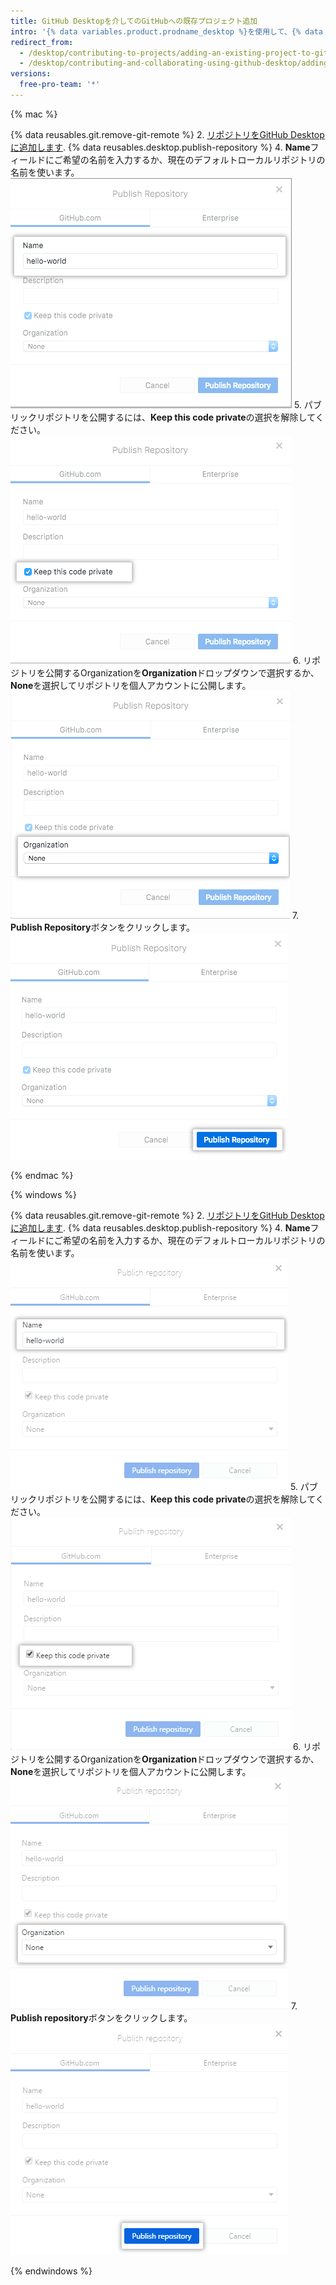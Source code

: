 ```yaml
---
title: GitHub Desktopを介してのGitHubへの既存プロジェクト追加
intro: '{% data variables.product.prodname_desktop %}を使用して、{% data variables.product.prodname_dotcom %}に既存のGitリポジトリを追加できます。'
redirect_from:
  - /desktop/contributing-to-projects/adding-an-existing-project-to-github-using-github-desktop
  - /desktop/contributing-and-collaborating-using-github-desktop/adding-an-existing-project-to-github-using-github-desktop
versions:
  free-pro-team: '*'
---
```

{% mac %}

{% data reusables.git.remove-git-remote %}
2. [リポジトリをGitHub Desktopに追加します](/desktop/guides/contributing-to-projects/adding-a-repository-from-your-local-computer-to-github-desktop/).
{% data reusables.desktop.publish-repository %}
4. **Name**フィールドにご希望の名前を入力するか、現在のデフォルトローカルリポジトリの名前を使います。 ![Nameフィールド](/assets/images/help/desktop/publish-repository-name-mac.png)
5. パブリックリポジトリを公開するには、**Keep this code private**の選択を解除してください。 ![Keep this code privateチェックボックス](/assets/images/help/desktop/publish-repository-private-checkbox-mac.png)
6. リポジトリを公開するOrganizationを**Organization**ドロップダウンで選択するか、**None**を選択してリポジトリを個人アカウントに公開します。 ![Organizationのドロップダウン](/assets/images/help/desktop/publish-repository-org-dropdown-mac.png)
7. **Publish Repository**ボタンをクリックします。 ![Publish Repositoryダイアログ内のPublish repositoryボタン](/assets/images/help/desktop/publish-repository-dialog-button-mac.png)

{% endmac %}

{% windows %}

{% data reusables.git.remove-git-remote %}
2. [リポジトリをGitHub Desktopに追加します](/desktop/guides/contributing-to-projects/adding-a-repository-from-your-local-computer-to-github-desktop/).
{% data reusables.desktop.publish-repository %}
4. **Name**フィールドにご希望の名前を入力するか、現在のデフォルトローカルリポジトリの名前を使います。 ![Nameフィールド](/assets/images/help/desktop/publish-repository-name-win.png)
5. パブリックリポジトリを公開するには、**Keep this code private**の選択を解除してください。 ![Keep this code privateチェックボックス](/assets/images/help/desktop/publish-repository-private-checkbox-win.png)
6. リポジトリを公開するOrganizationを**Organization**ドロップダウンで選択するか、**None**を選択してリポジトリを個人アカウントに公開します。 ![Organizationのドロップダウン](/assets/images/help/desktop/publish-repository-org-dropdown-win.png)
7. **Publish repository**ボタンをクリックします。 ![Publish repositoryダイアログ内のPublish repositoryボタン](/assets/images/help/desktop/publish-repository-dialog-button-win.png)

{% endwindows %}
